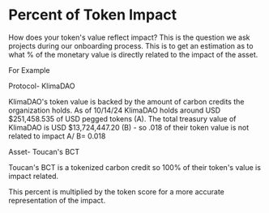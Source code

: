 # Percent of Token Impact

How does your token's value reflect impact? This is the question we ask projects during our onboarding process. This is to get an estimation as to what % of the monetary value is directly related to the impact of the asset.&#x20;

For Example

Protocol- KlimaDAO

KlimaDAO's token value is backed by the amount of carbon credits the organization holds. As of 10/14/24 KlimaDAO holds around USD $251,458.535 of USD pegged tokens (A). The total treasury value of KlimaDAO is USD $13,724,447.20 (B) - so .018 of their token value is not related to impact  A/ B= 0.018

Asset- Toucan's BCT

Toucan's BCT is a tokenized carbon credit so 100% of their token's value is impact related.&#x20;



This percent is multiplied by the token score for a more accurate representation of the impact.&#x20;
